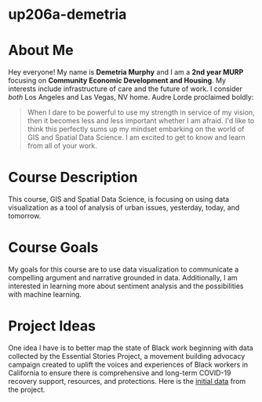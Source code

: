 # up206a-demetria
# <hl> About Me
Hey everyone! My name is **Demetria Murphy** and I am a **2nd year MURP** focusing on **Community Economic Development and Housing**. My interests include infrastructure of care and the future of work. I consider *both* Los Angeles and Las Vegas, NV home. Audre Lorde proclaimed boldly:
  >When I dare to be powerful to use my strength in service of my vision, 
  >then it becomes less and less important whether I am afraid.
  I'd like to think this perfectly sums up my mindset embarking on the world of GIS and Spatial Data Science. I am excited to get to know and learn from all of your work.
# <hl> Course Description
This course, GIS and Spatial Data Science, is focusing on using data visualization as a tool of analysis of urban issues, yesterday, today, and tomorrow.
# <hl> Course Goals
My goals for this course are to use data visualization to communicate a compelling argument and narrative grounded in data. Additionally, I am interested in learning more about sentiment analysis and the possibilities with machine learning.
# <hl> Project Ideas
One idea I have is to better map the state of Black work beginning with data collected by the Essential Stories Project, a movement building advocacy campaign created to uplift the voices and experiences of Black workers in California to ensure there is comprehensive and long-term COVID-19 recovery support, resources, and protections. Here is the [initial data](https://docs.google.com/document/d/1vclyxwB25PSnze9b7YTpuXSVra5JiBJz2AJQ77eUOqI/edit) from the project.
